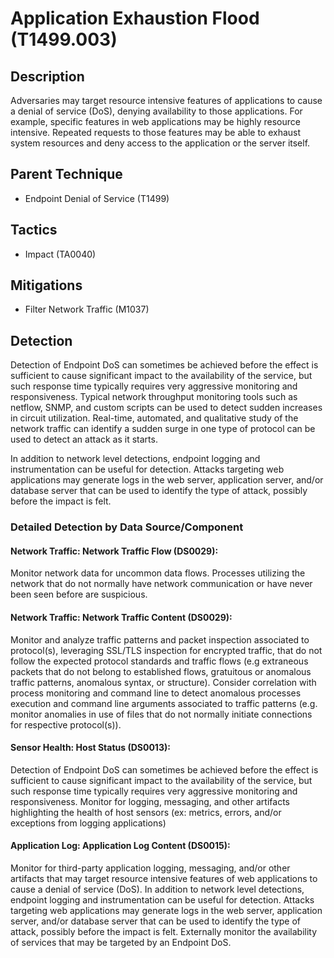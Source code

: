 # Application Exhaustion Flood (T1499.003)

## Description
Adversaries may target resource intensive features of applications to cause a denial of service (DoS), denying availability to those applications. For example, specific features in web applications may be highly resource intensive. Repeated requests to those features may be able to exhaust system resources and deny access to the application or the server itself.

## Parent Technique
- Endpoint Denial of Service (T1499)

## Tactics
- Impact (TA0040)

## Mitigations
- Filter Network Traffic (M1037)

## Detection
Detection of Endpoint DoS can sometimes be achieved before the effect is sufficient to cause significant impact to the availability of the service, but such response time typically requires very aggressive monitoring and responsiveness. Typical network throughput monitoring tools such as netflow, SNMP, and custom scripts can be used to detect sudden increases in circuit utilization. Real-time, automated, and qualitative study of the network traffic can identify a sudden surge in one type of protocol can be used to detect an attack as it starts.

In addition to network level detections, endpoint logging and instrumentation can be useful for detection. Attacks targeting web applications may generate logs in the web server, application server, and/or database server that can be used to identify the type of attack, possibly before the impact is felt.

### Detailed Detection by Data Source/Component
#### Network Traffic: Network Traffic Flow (DS0029): 
Monitor network data for uncommon data flows. Processes utilizing the network that do not normally have network communication or have never been seen before are suspicious.

#### Network Traffic: Network Traffic Content (DS0029): 
Monitor and analyze traffic patterns and packet inspection associated to protocol(s), leveraging SSL/TLS inspection for encrypted traffic, that do not follow the expected protocol standards and traffic flows (e.g extraneous packets that do not belong to established flows, gratuitous or anomalous traffic patterns, anomalous syntax, or structure). Consider correlation with process monitoring and command line to detect anomalous processes execution and command line arguments associated to traffic patterns (e.g. monitor anomalies in use of files that do not normally initiate connections for respective protocol(s)).

#### Sensor Health: Host Status (DS0013): 
Detection of Endpoint DoS can sometimes be achieved before the effect is sufficient to cause significant impact to the availability of the service, but such response time typically requires very aggressive monitoring and responsiveness. Monitor for logging, messaging, and other artifacts highlighting the health of host sensors (ex: metrics, errors, and/or exceptions from logging applications)

#### Application Log: Application Log Content (DS0015): 
Monitor for third-party application logging, messaging, and/or other artifacts that may target resource intensive features of web applications to cause a denial of service (DoS). In addition to network level detections, endpoint logging and instrumentation can be useful for detection. Attacks targeting web applications may generate logs in the web server, application server, and/or database server that can be used to identify the type of attack, possibly before the impact is felt. Externally monitor the availability of services that may be targeted by an Endpoint DoS.

